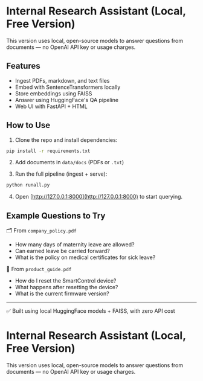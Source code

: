 # Internal Research Assistant (Local, Free Version)

This version uses local, open-source models to answer questions from documents — no OpenAI API key or usage charges.

## Features
- Ingest PDFs, markdown, and text files
- Embed with SentenceTransformers locally
- Store embeddings using FAISS
- Answer using HuggingFace's QA pipeline
- Web UI with FastAPI + HTML

## How to Use
1. Clone the repo and install dependencies:
```bash
pip install -r requirements.txt
```

2. Add documents in `data/docs` (PDFs or `.txt`)

3. Run the full pipeline (ingest + serve):
```bash
python runall.py
```

4. Open [http://127.0.0.1:8000](http://127.0.0.1:8000) to start querying.

## Example Questions to Try

🗂️ From `company_policy.pdf`
- How many days of maternity leave are allowed?
- Can earned leave be carried forward?
- What is the policy on medical certificates for sick leave?

📘 From `product_guide.pdf`
- How do I reset the SmartControl device?
- What happens after resetting the device?
- What is the current firmware version?

---

✅ Built using local HuggingFace models + FAISS, with zero API cost
# Internal Research Assistant (Local, Free Version)

This version uses local, open-source models to answer questions from documents — no OpenAI API key or usage charges.
